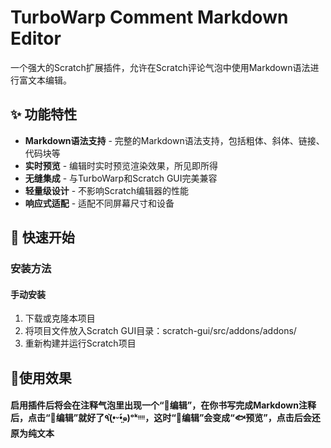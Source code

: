 # TurboWarp Comment Markdown Editor
一个强大的Scratch扩展插件，允许在Scratch评论气泡中使用Markdown语法进行富文本编辑。
## ✨ 功能特性
- &zwnj;**Markdown语法支持**&zwnj; - 完整的Markdown语法支持，包括粗体、斜体、链接、代码块等
- &zwnj;**实时预览**&zwnj; - 编辑时实时预览渲染效果，所见即所得
- &zwnj;**无缝集成**&zwnj; - 与TurboWarp和Scratch GUI完美兼容
- &zwnj;**轻量级设计**&zwnj; - 不影响Scratch编辑器的性能
- &zwnj;**响应式适配**&zwnj; - 适配不同屏幕尺寸和设备
## 🚀 快速开始
### 安装方法
#### 手动安装
1. 下载或克隆本项目
2. 将项目文件放入Scratch GUI目录：scratch-gui/src/addons/addons/
3. 重新构建并运行Scratch项目
## 🎺使用效果
#### 启用插件后将会在注释气泡里出现一个“📝编辑”，在你书写完成Markdown注释后，点击“📝编辑”就好了٩(•̤̀ᵕ•̤́๑)ᵒᵏᵎᵎᵎᵎ，这时“📝编辑”会变成“🐟预览”，点击后会还原为纯文本
